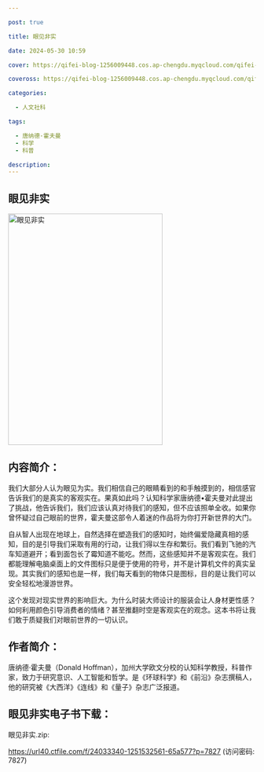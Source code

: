 ```yaml
---

post: true

title: 眼见非实

date: 2024-05-30 10:59

cover: https://qifei-blog-1256009448.cos.ap-chengdu.myqcloud.com/qifei-blog/s34488496.jpg

coveross: https://qifei-blog-1256009448.cos.ap-chengdu.myqcloud.com/qifei-blog/s34488496.jpg

categories:

  - 人文社科

tags:

  - 唐纳德·霍夫曼
  - 科学
  - 科普

description:
---
```


## 眼见非实

<img alt="眼见非实" class="aligncenter loading" data-was-processed="true" decoding="async" fetchpriority="high" height="471" src="https://qifei-blog-1256009448.cos.ap-chengdu.myqcloud.com/qifei-blog/s34488496.jpg" style="cursor: zoom-in;" width="314"/>

## 内容简介：

我们大部分人认为眼见为实。我们相信自己的眼睛看到的和手触摸到的，相信感官告诉我们的是真实的客观实在。果真如此吗？认知科学家唐纳德•霍夫曼对此提出了挑战，他告诉我们，我们应该认真对待我们的感知，但不应该照单全收。如果你曾怀疑过自己眼前的世界，霍夫曼这部令人着迷的作品将为你打开新世界的大门。

自从智人出现在地球上，自然选择在塑造我们的感知时，始终偏爱隐藏真相的感知，目的是引导我们采取有用的行动，让我们得以生存和繁衍。我们看到飞驰的汽车知道避开；看到面包长了霉知道不能吃。然而，这些感知并不是客观实在。我们都能理解电脑桌面上的文件图标只是便于使用的符号，并不是计算机文件的真实呈现。其实我们的感知也是一样，我们每天看到的物体只是图标，目的是让我们可以安全轻松地漫游世界。

这个发现对现实世界的影响巨大。为什么时装大师设计的服装会让人身材更性感？如何利用颜色引导消费者的情绪？甚至推翻时空是客观实在的观念。这本书将让我们敢于质疑我们对眼前世界的一切认识。

## 作者简介：

唐纳德·霍夫曼（Donald Hoffman），加州大学欧文分校的认知科学教授，科普作家，致力于研究意识、人工智能和哲学。是《环球科学》和《前沿》杂志撰稿人，他的研究被《大西洋》《连线》和《量子》杂志广泛报道。

## 眼见非实电子书下载：

眼见非实.zip: 

https://url40.ctfile.com/f/24033340-1251532561-65a577?p=7827 (访问密码: 7827)
